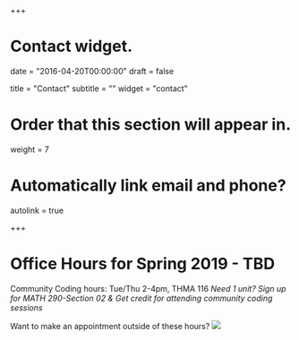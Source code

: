+++
# Contact widget.

date = "2016-04-20T00:00:00"
draft = false

title = "Contact"
subtitle = ""
widget = "contact"

# Order that this section will appear in.
weight = 7

# Automatically link email and phone?
autolink = true

+++

# Office Hours for Spring 2019 - TBD

Community Coding hours: Tue/Thu 2-4pm, THMA 116
_Need 1 unit? Sign up for MATH 290-Section 02 & Get credit for attending community coding sessions_

<!---
<a href = "https://outlook.office365.com/owa/calendar/f4b8fd8874804a588bd75132cfaf0f88@csuchico.edu/f0afaf66738e45b98534a82ecd3623c45253679155289566215/calendar.html"> <i class="fa fa-calendar fa-2x fa-fw"></i></a> --->

Want to make an appointment outside of these hours? <a href="https://radonatello.youcanbook.me/" data-ycbm-modal="true"><img src="https://youcanbook.me/resources/pics/ycbm-button.png" style="border-style:none;"/></a> 
